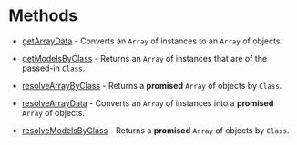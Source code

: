 # Methods

* [getArrayData](getArrayData.md) - Converts an `Array` of
<SequelizeModel> instances to an `Array` of <Attributes> objects.

* [getModelsByClass](getModelsByClass.md) - Returns an `Array` of
<SequelizeModel> instances that are of the passed-in `Class`.

* [resolveArrayByClass](resolveArrayByClass.md) - Returns a
**promised** `Array` of <Attributes> objects by `Class`.

* [resolveArrayData](resolveArrayData.md) - Converts an `Array` of
<SequelizeModel> instances into a **promised** `Array` of <Attributes> objects.

* [resolveModelsByClass](resolveModelsByClass.md) - Returns a
**promised** `Array` of <Attributes> objects by `Class`.
